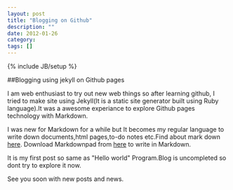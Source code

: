 ```yaml
---
layout: post
title: "Blogging on Github"
description: ""
date: 2012-01-26
category: 
tags: []
---
```

{% include JB/setup %}

##Blogging using jekyll on Github pages

I am web enthusiast to try out new web things so after learning github, I tried to make site using Jekyll(It is a static site generator built using Ruby language).It was a awesome experiance to explore Github pages technology with Markdown. 

I was new for Markdown for a while but It becomes my regular language to write down documents,html pages,to-do notes etc.Find about mark down [here](http://daringfireball.net/projects/markdown/).
Download Markdownpad from [here](http://markdownpad.com) to write in Markdown.

It is my first post so same as "Hello world" Program.Blog is uncompleted so dont try to explore it now.

See you soon with new posts and news.

